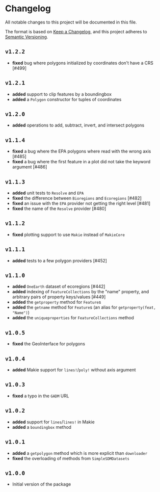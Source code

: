 # Changelog

All notable changes to this project will be documented in this file.

The format is based on [Keep a Changelog](https://keepachangelog.com/en/1.1.0/),
and this project adheres to [Semantic Versioning](https://semver.org/spec/v2.0.0.html).

## `v1.2.2`

- **fixed** bug where polygons initialized by coordinates don't have a CRS [#499]

## `v1.2.1`

- **added** support to clip features by a boundingbox
- **added** a `Polygon` constructor for tuples of coordinates

## `v1.2.0`

- **added** operations to add, subtract, invert, and intersect polygons

## `v1.1.4`

- **fixed** a bug where the EPA polygons where read with the wrong axis [#485]
- **fixed** a bug where the first feature in a plot did not take the keyword argument [#486]

## `v1.1.3`

- **added** unit tests to `Resolve` and `EPA`
- **fixed** the difference between `Bioregions` and `Ecoregions` [#482]
- **fixed** an issue with the `EPA` provider not getting the right level [#481]
- **fixed** the name of the `Resolve` provider [#480]

## `v1.1.2`

- **fixed** plotting support to use `Makie` instead of `MakieCore`

## `v1.1.1`

- **added** tests to a few polygon providers [#452]

## `v1.1.0`

- **added** `OneEarth` dataset of ecoregions [#442]
- **added** indexing of `FeatureCollections` by the "name" property, and arbitrary pairs of property keys/values [#449]
- **added** the `getproperty` method for `Feature`s
- **added** the `getname` method for `Feature`s (an alias for `getproperty(feat, "Name")`)
- **added** the `uniqueproperties` for `FeatureCollections` method

## `v1.0.5`

- **fixed** the GeoInterface for polygons

## `v1.0.4`

- **added** Makie support for `lines!`/`poly!` without axis argument

## `v1.0.3`

- **fixed** a typo in the `GADM` URL

## `v1.0.2`

- **added** support for `lines`/`lines!` in Makie
- **added** a `boundingbox` method

## `v1.0.1`

- **added** a `getpolygon` method which is more explicit than `downloader`
- **fixed** the overloading of methods from `SimpleSDMDatasets`

## `v1.0.0`

- Initial version of the package
